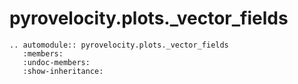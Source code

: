 # pyrovelocity.plots.\_vector_fields

```{eval-rst}
.. automodule:: pyrovelocity.plots._vector_fields
   :members:
   :undoc-members:
   :show-inheritance:
```
